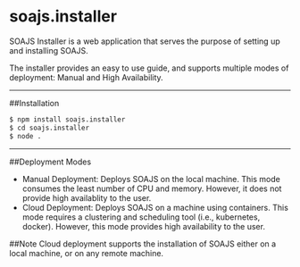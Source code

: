 # soajs.installer

SOAJS Installer is a web application that serves the purpose of setting up and installing SOAJS.

The installer provides an easy to use guide, and supports multiple modes of deployment: Manual and High Availability.

---

##Installation

```sh
$ npm install soajs.installer
$ cd soajs.installer
$ node .
```
---

##Deployment Modes
* Manual Deployment: Deploys SOAJS on the local machine. This mode consumes the least number of CPU and memory. 
However, it does not provide high availablity to the user.
* Cloud Deployment: Deploys SOAJS on a machine using containers. This mode requires a clustering and scheduling tool (i.e., 
kubernetes, docker). However, this mode provides high availability to the user.

##Note
Cloud deployment supports the installation of SOAJS either on a local machine, or on any remote machine.